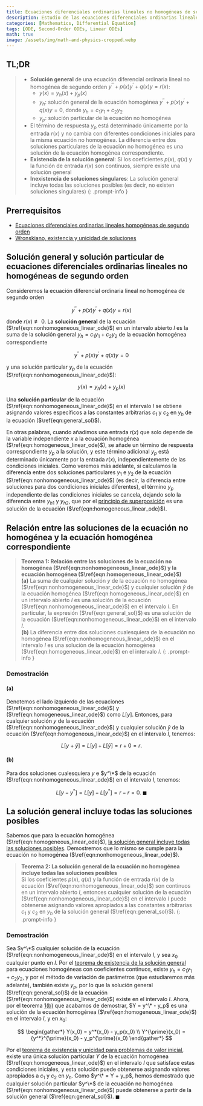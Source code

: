 ```yaml
---
title: Ecuaciones diferenciales ordinarias lineales no homogéneas de segundo orden
description: Estudio de las ecuaciones diferenciales ordinarias lineales no homogéneas de segundo orden, su solución general como suma de la solución homogénea y una solución particular, y teoremas sobre la existencia y unicidad de soluciones.
categories: [Mathematics, Differential Equation]
tags: [ODE, Second-Order ODEs, Linear ODEs]
math: true
image: /assets/img/math-and-physics-cropped.webp
---
```


## TL;DR
> - **Solución general** de una ecuación diferencial ordinaria lineal no homogénea de segundo orden $y^{\prime\prime} + p(x)y^{\prime} + q(x)y = r(x)$:
>   - $y(x) = y_h(x) + y_p(x)$
>   - $y_h$: solución general de la ecuación homogénea $y^{\prime\prime} + p(x)y^{\prime} + q(x)y = 0$, donde $y_h = c_1y_1 + c_2y_2$
>   - $y_p$: solución particular de la ecuación no homogénea
> - El término de respuesta $y_p$ está determinado únicamente por la entrada $r(x)$ y no cambia con diferentes condiciones iniciales para la misma ecuación no homogénea. La diferencia entre dos soluciones particulares de la ecuación no homogénea es una solución de la ecuación homogénea correspondiente.
> - **Existencia de la solución general**: Si los coeficientes $p(x)$, $q(x)$ y la función de entrada $r(x)$ son continuos, siempre existe una solución general
> - **Inexistencia de soluciones singulares**: La solución general incluye todas las soluciones posibles (es decir, no existen soluciones singulares)
{: .prompt-info }

## Prerrequisitos
- [Ecuaciones diferenciales ordinarias lineales homogéneas de segundo orden](/posts/homogeneous-linear-odes-of-second-order/)
- [Wronskiano, existencia y unicidad de soluciones](/posts/wronskian-existence-and-uniqueness-of-solutions/)

## Solución general y solución particular de ecuaciones diferenciales ordinarias lineales no homogéneas de segundo orden
Consideremos la ecuación diferencial ordinaria lineal no homogénea de segundo orden

$$ y^{\prime\prime} + p(x)y^{\prime} + q(x)y = r(x) \label{eqn:nonhomogeneous_linear_ode}\tag{1}$$

donde $r(x) \not\equiv 0$. La **solución general** de la ecuación ($\ref{eqn:nonhomogeneous_linear_ode}$) en un intervalo abierto $I$ es la suma de la solución general $y_h = c_1y_1 + c_2y_2$ de la ecuación homogénea correspondiente

$$ y^{\prime\prime} + p(x)y^{\prime} + q(x)y = 0 \label{eqn:homogeneous_linear_ode}\tag{2} $$

y una solución particular $y_p$ de la ecuación ($\ref{eqn:nonhomogeneous_linear_ode}$):

$$ y(x) = y_h(x) + y_p(x) \label{eqn:general_sol}\tag{3}$$

Una **solución particular** de la ecuación ($\ref{eqn:nonhomogeneous_linear_ode}$) en el intervalo $I$ se obtiene asignando valores específicos a las constantes arbitrarias $c_1$ y $c_2$ en $y_h$ de la ecuación ($\ref{eqn:general_sol}$).

En otras palabras, cuando añadimos una entrada $r(x)$ que solo depende de la variable independiente $x$ a la ecuación homogénea ($\ref{eqn:homogeneous_linear_ode}$), se añade un término de respuesta correspondiente $y_p$ a la solución, y este término adicional $y_p$ está determinado únicamente por la entrada $r(x)$, independientemente de las condiciones iniciales. Como veremos más adelante, si calculamos la diferencia entre dos soluciones particulares $y_1$ e $y_2$ de la ecuación ($\ref{eqn:nonhomogeneous_linear_ode}$) (es decir, la diferencia entre soluciones para dos condiciones iniciales diferentes), el término $y_p$ independiente de las condiciones iniciales se cancela, dejando solo la diferencia entre ${y_h}_1$ y ${y_h}_2$, que por el [principio de superposición](/posts/homogeneous-linear-odes-of-second-order/#principio-de-superposición) es una solución de la ecuación ($\ref{eqn:homogeneous_linear_ode}$).

## Relación entre las soluciones de la ecuación no homogénea y la ecuación homogénea correspondiente
> **Teorema 1: Relación entre las soluciones de la ecuación no homogénea ($\ref{eqn:nonhomogeneous_linear_ode}$) y la ecuación homogénea ($\ref{eqn:homogeneous_linear_ode}$)**  
> **(a)** La suma de cualquier solución $y$ de la ecuación no homogénea ($\ref{eqn:nonhomogeneous_linear_ode}$) y cualquier solución $\tilde{y}$ de la ecuación homogénea ($\ref{eqn:homogeneous_linear_ode}$) en un intervalo abierto $I$ es una solución de la ecuación ($\ref{eqn:nonhomogeneous_linear_ode}$) en el intervalo $I$. En particular, la expresión ($\ref{eqn:general_sol}$) es una solución de la ecuación ($\ref{eqn:nonhomogeneous_linear_ode}$) en el intervalo $I$.  
> **(b)** La diferencia entre dos soluciones cualesquiera de la ecuación no homogénea ($\ref{eqn:nonhomogeneous_linear_ode}$) en el intervalo $I$ es una solución de la ecuación homogénea ($\ref{eqn:homogeneous_linear_ode}$) en el intervalo $I$.
{: .prompt-info }

### Demostración
#### (a)
Denotemos el lado izquierdo de las ecuaciones ($\ref{eqn:nonhomogeneous_linear_ode}$) y ($\ref{eqn:homogeneous_linear_ode}$) como $L[y]$. Entonces, para cualquier solución $y$ de la ecuación ($\ref{eqn:nonhomogeneous_linear_ode}$) y cualquier solución $\tilde{y}$ de la ecuación ($\ref{eqn:homogeneous_linear_ode}$) en el intervalo $I$, tenemos:

$$ L[y + \tilde{y}] = L[y] + L[\tilde{y}] = r + 0 = r. $$

#### (b)
Para dos soluciones cualesquiera $y$ e $y^\*$ de la ecuación ($\ref{eqn:nonhomogeneous_linear_ode}$) en el intervalo $I$, tenemos:

$$ L[y - y^*] = L[y] - L[y^*] = r - r = 0.\ \blacksquare $$

## La solución general incluye todas las soluciones posibles
Sabemos que para la ecuación homogénea ($\ref{eqn:homogeneous_linear_ode}$), [la solución general incluye todas las soluciones posibles](/posts/wronskian-existence-and-uniqueness-of-solutions/#la-solución-general-incluye-todas-las-soluciones). Demostremos que lo mismo se cumple para la ecuación no homogénea ($\ref{eqn:nonhomogeneous_linear_ode}$).

> **Teorema 2: La solución general de la ecuación no homogénea incluye todas las soluciones posibles**  
> Si los coeficientes $p(x)$, $q(x)$ y la función de entrada $r(x)$ de la ecuación ($\ref{eqn:nonhomogeneous_linear_ode}$) son continuos en un intervalo abierto $I$, entonces cualquier solución de la ecuación ($\ref{eqn:nonhomogeneous_linear_ode}$) en el intervalo $I$ puede obtenerse asignando valores apropiados a las constantes arbitrarias $c_1$ y $c_2$ en $y_h$ de la solución general ($\ref{eqn:general_sol}$).
{: .prompt-info }

### Demostración
Sea $y^\*$ cualquier solución de la ecuación ($\ref{eqn:nonhomogeneous_linear_ode}$) en el intervalo $I$, y sea $x_0$ cualquier punto en $I$. Por el [teorema de existencia de la solución general](/posts/wronskian-existence-and-uniqueness-of-solutions/#existencia-de-la-solución-general) para ecuaciones homogéneas con coeficientes continuos, existe $y_h = c_1y_1 + c_2y_2$, y por el método de variación de parámetros (que estudiaremos más adelante), también existe $y_p$, por lo que la solución general ($\ref{eqn:general_sol}$) de la ecuación ($\ref{eqn:nonhomogeneous_linear_ode}$) existe en el intervalo $I$. Ahora, por el teorema [1(b)](#relación-entre-las-soluciones-de-la-ecuación-no-homogénea-y-la-ecuación-homogénea-correspondiente) que acabamos de demostrar, $Y = y^\* - y_p$ es una solución de la ecuación homogénea ($\ref{eqn:homogeneous_linear_ode}$) en el intervalo $I$, y en $x_0$:

$$ \begin{gather*}
Y(x_0) = y^*(x_0) - y_p(x_0) \\
Y^{\prime}(x_0) = {y^*}^{\prime}(x_0) - y_p^{\prime}(x_0)
\end{gather*} $$

Por el [teorema de existencia y unicidad para problemas de valor inicial](/posts/wronskian-existence-and-uniqueness-of-solutions/#teorema-de-existencia-y-unicidad-para-problemas-de-valor-inicial), existe una única solución particular $Y$ de la ecuación homogénea ($\ref{eqn:homogeneous_linear_ode}$) en el intervalo $I$ que satisface estas condiciones iniciales, y esta solución puede obtenerse asignando valores apropiados a $c_1$ y $c_2$ en $y_h$. Como $y^\* = Y + y_p$, hemos demostrado que cualquier solución particular $y^\*$ de la ecuación no homogénea ($\ref{eqn:nonhomogeneous_linear_ode}$) puede obtenerse a partir de la solución general ($\ref{eqn:general_sol}$). $\blacksquare$
